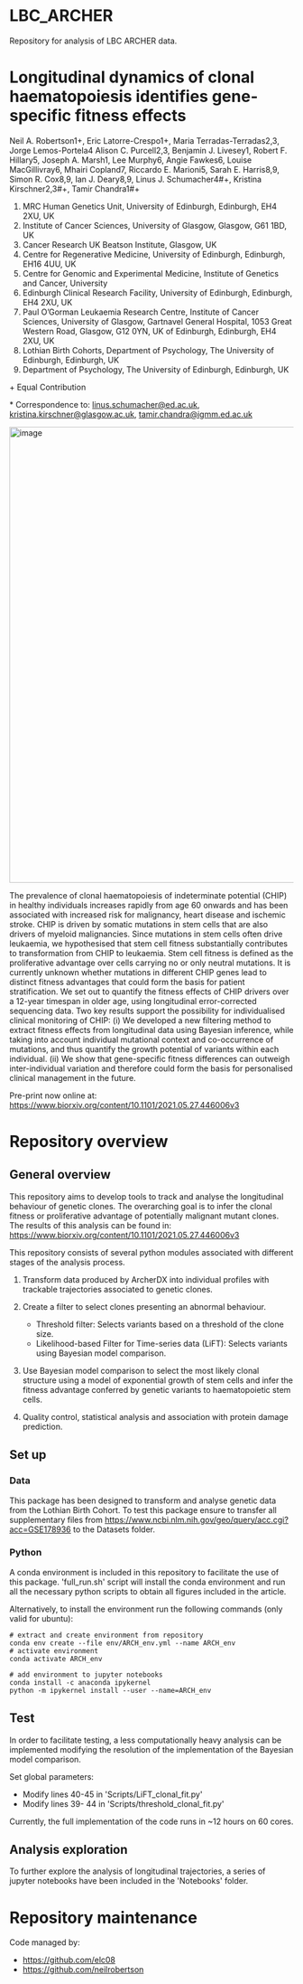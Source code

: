 # LBC_ARCHER

Repository for analysis of LBC ARCHER data.

# Longitudinal dynamics of clonal haematopoiesis identifies gene-specific fitness effects

Neil A. Robertson1+, Eric Latorre-Crespo1+, Maria Terradas-Terradas2,3, Jorge Lemos-Portela4 Alison C. Purcell2,3, Benjamin J. Livesey1, Robert F. Hillary5, Joseph A. Marsh1, Lee Murphy6, Angie Fawkes6, Louise MacGillivray6, Mhairi Copland7, Riccardo E. Marioni5, Sarah E. Harris8,9, Simon R. Cox8,9, Ian J. Deary8,9, Linus J. Schumacher4#+, Kristina Kirschner2,3#+, Tamir Chandra1#+
 
1. MRC Human Genetics Unit, University of Edinburgh, Edinburgh, EH4 2XU, UK
2. Institute of Cancer Sciences, University of Glasgow, Glasgow, G61 1BD, UK
3. Cancer Research UK Beatson Institute, Glasgow, UK
4. Centre for Regenerative Medicine, University of Edinburgh, Edinburgh, EH16 4UU, UK
5. Centre for Genomic and Experimental Medicine, Institute of Genetics and Cancer, University 
6. Edinburgh Clinical Research Facility, University of Edinburgh, Edinburgh, EH4 2XU, UK
7. Paul O’Gorman Leukaemia Research Centre, Institute of Cancer Sciences, University of Glasgow, Gartnavel General Hospital, 1053 Great Western Road, Glasgow, G12 0YN, UK
of Edinburgh, Edinburgh, EH4 2XU, UK
8. Lothian Birth Cohorts, Department of Psychology, The University of Edinburgh, Edinburgh, UK
9. Department of Psychology, The University of Edinburgh, Edinburgh, UK

\+ Equal Contribution

\* Correspondence to: linus.schumacher@ed.ac.uk, kristina.kirschner@glasgow.ac.uk, tamir.chandra@igmm.ed.ac.uk

<img width="807" alt="image" src="https://user-images.githubusercontent.com/4477113/155323166-42d30bfe-d1dd-47b8-aa91-f404fcdc9f17.png">

The prevalence of clonal haematopoiesis of indeterminate potential (CHIP) in healthy individuals increases rapidly from age 60 onwards and has been associated with increased risk for malignancy, heart disease and ischemic stroke. CHIP is driven by somatic mutations in stem cells that are also drivers of myeloid malignancies. Since mutations in stem cells often drive leukaemia, we hypothesised that stem cell fitness substantially contributes to transformation from CHIP to leukaemia. Stem cell fitness is defined as the proliferative advantage over cells carrying no or only neutral mutations. It is currently unknown whether mutations in different CHIP genes lead to distinct fitness advantages that could form the basis for patient stratification. We set out to quantify the fitness effects of CHIP drivers over a 12-year timespan in older age, using longitudinal error-corrected sequencing data. Two key results support the possibility for individualised clinical monitoring of CHIP: (i) We developed a new filtering method to extract fitness effects from longitudinal data using Bayesian inference, while taking into account individual mutational context and co-occurrence of mutations, and thus quantify the growth potential of variants within each individual. (ii) We show that gene-specific fitness differences can outweigh inter-individual variation and therefore could form the basis for personalised clinical management in the future.

Pre-print now online at: https://www.biorxiv.org/content/10.1101/2021.05.27.446006v3

# Repository overview

## General overview
This repository aims to develop tools to track and analyse the longitudinal
behaviour of genetic clones. The overarching goal is to infer the clonal
fitness or proliferative advantage of potentially malignant mutant clones.
The results of this analysis can be found in:
https://www.biorxiv.org/content/10.1101/2021.05.27.446006v3


This repository consists of several python modules associated with different
stages of the analysis process.

1. Transform data produced by ArcherDX into individual profiles with
trackable trajectories associated to genetic clones.

2. Create a filter to select clones presenting an abnormal behaviour.
    * Threshold filter: Selects variants based on a threshold of the clone size.
    * Likelihood-based Filter for Time-series data (LiFT): Selects variants using 
    Bayesian model comparison.

3. Use Bayesian model comparison to select the most likely clonal structure 
using a model of exponential growth of stem cells and infer the fitness
advantage conferred by genetic variants to haematopoietic stem cells.

4. Quality control, statistical analysis and association with protein damage
prediction.

## Set up
### Data
This package has been designed to transform and analyse genetic data from the
Lothian Birth Cohort. To test this package ensure to transfer all supplementary
files from https://www.ncbi.nlm.nih.gov/geo/query/acc.cgi?acc=GSE178936
to the Datasets folder.

### Python
A conda environment is included in this repository to facilitate the use of
this package.
'full_run.sh' script will install the conda environment and run all the
necessary python scripts to obtain all figures included in the article.

Alternatively, to install the environment run the following commands
(only valid for ubuntu):

    # extract and create environment from repository
    conda env create --file env/ARCH_env.yml --name ARCH_env
    # activate environment
    conda activate ARCH_env

    # add environment to jupyter notebooks
    conda install -c anaconda ipykernel
    python -m ipykernel install --user --name=ARCH_env

## Test
In order to facilitate testing, a less computationally heavy analysis  can be
implemented modifying the resolution of the implementation of the Bayesian model
comparison.

Set global parameters:
- Modify lines 40-45 in 'Scripts/LiFT_clonal_fit.py'
- Modify lines 39- 44 in 'Scripts/threshold_clonal_fit.py'

Currently, the full implementation of the code runs in ~12 hours on 60 cores.

## Analysis exploration
To further explore the analysis of longitudinal trajectories, a series of
jupyter notebooks have been included in the 'Notebooks' folder.

# Repository maintenance
Code managed by:
+ https://github.com/elc08
+ https://github.com/neilrobertson
